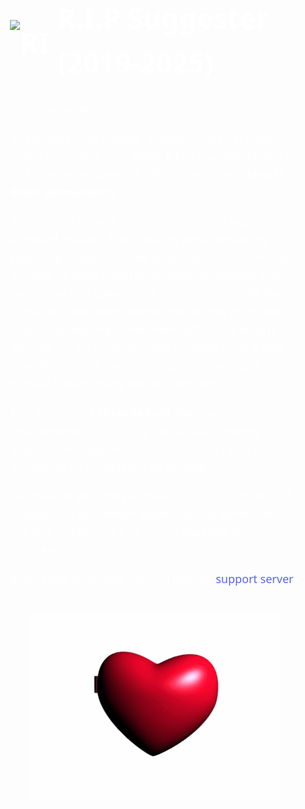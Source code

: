 <div class="rip-suggester-page">
  <h1>
    <img src="https://cdn.discordapp.com/emojis/230072120544198657.webp?size=64" alt="RIP" />
    R.I.P Suggester (2019-2025)
  </h1>

 <p>Hello everyone,</p>

  <p>As you may have noticed, Suggester has not been online for a while now. Sadly, it has reached the end of its life as we've taken the difficult decision to <strong>shut it down permanently</strong>.</p>

  <p>As the years passed, its codebase ran old and outdated, making it increasingly time-consuming to keep it up to date with the latest Discord features, like threads, or more importantly slash commands and everything that came with it. On top of that, the lives of the two developers behind the bot got more and more busy, making it even more difficult to keep it working. To my surprise, it has survived quite a long time without real maintenance, only running on manual restarts every two to three days.</p>

  <p>This also means <strong>Threaded</strong> will stop operating, because while it's still fully functional, it entirely depends on Suggester to function. Don't worry though, as no threads will be deleted.</p>

  <p>For those of you that purchased a custom instance of Suggester, it will remain operational for some time, but new instances are no longer available for purchase.</p>

  <p>If you have questions, you can join the <a href="https://suggester.js.org/support" target="_blank" rel="noopener noreferrer">support server</a>.</p>
</div>

<img src="./images/suggester_my_beloved.gif" alt="Suggester My Beloved" class="centered-img" />

<style>
  .centered-img {
    display: block;
    margin: 0 auto;
  }

  .rip-suggester-page {
    font-family: 'Segoe UI', Tahoma, Geneva, Verdana, sans-serif;
    font-size: 18px;
    line-height: 1.6;
    margin: 40px auto;
    padding: 0 20px;
    color: #ffffff;
  }
  .rip-suggester-page h1 {
    font-size: 2.8rem;
    display: flex;
    align-items: center;
    gap: 12px;
    font-weight: 900;
    margin-bottom: 24px;
  }
  .rip-suggester-page h1 img {
    width: 64px;
    height: 64px;
  }
  .rip-suggester-page strong {
    font-weight: 700;
  }
  .rip-suggester-page a {
    color: #5865F2;
    text-decoration: none;
  }
  .rip-suggester-page a:hover {
    text-decoration: underline;
  }
</style>
